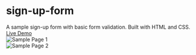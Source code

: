 # sign-up-form
A sample sign-up form with basic form validation. Built with HTML and CSS.  
[Live Demo](https://bertjosephp.github.io/sign-up-form/)  
![Sample Page 1](https://bertjosephp.github.io/sign-up-form/live-demo-1.png)  
![Sample Page 2](https://bertjosephp.github.io/sign-up-form/live-demo-2.png)  